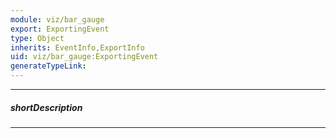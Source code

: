 ```yaml
---
module: viz/bar_gauge
export: ExportingEvent
type: Object
inherits: EventInfo,ExportInfo
uid: viz/bar_gauge:ExportingEvent
generateTypeLink: 
---
```

---
##### shortDescription
<!-- Description goes here -->

---
<!-- Description goes here -->